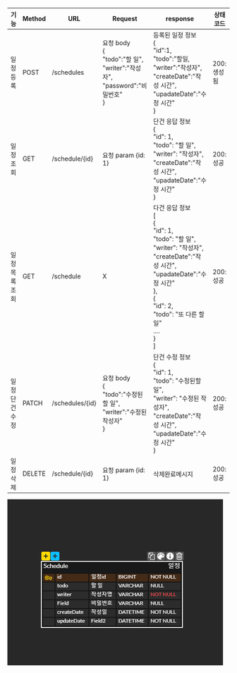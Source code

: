 |기능|Method|URL|Request|response|상태코드|
|---|---|---|---|---|---|
|일정등록|POST|/schedules|요청 body<br>{<br>"todo":"할 일",<br>"writer":"작성자",<br>"password":"비밀번호"<br>}|등록된 일정 정보<br>{<br>"id":1,<br>"todo":"할일,<br>"writer":"작성자",<br>"createDate":"작성 시간",<br>"upadateDate":"수정 시간"<br>}|200:생성됨|
|일정조회|GET|/schedule/{id}|요청 param {id: 1}|단건 응답 정보<br>{<br>"id": 1,<br>"todo": "할 일",<br>"writer": "작성자",<br>"createDate":"작성 시간",<br>"upadateDate":"수정 시간"<br>}|200:성공|
|일정목록조회|GET|/schedule|X|다건 응답 정보 <br>[<br>{<br>"id": 1,<br>"todo": "할 일",<br>"writer": "작성자",<br>"createDate":"작성 시간",<br>"upadateDate":"수정 시간"<br>},<br>{<br>"id": 2,<br>"todo": "또 다른 할 일"<br>.... <br>}<br>] |200:성공|
|일정단건수정|PATCH|/schedules/{id}|요청 body<br>{<br>"todo":"수정된 할 일",<br>"writer":"수정된 작성자"<br>}|단건 수정 정보<br>{<br>"id": 1,<br>"todo": "수정된할 일",<br>"writer": "수정된 작성자",<br>"createDate":"작성 시간",<br>"upadateDate":"수정 시간"<br>}|200:성공|
|일정삭제|DELETE|/schedule/{id}|요청 param {id: 1}|삭제완료메시지|200:성공|

![Schedule ERD](https://github.com/kangdalho/Schedule/blob/main/ERD.PNG?raw=true)
